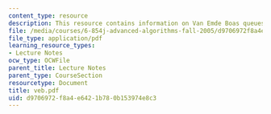 ```yaml
---
content_type: resource
description: This resource contains information on Van Emde Boas queues.
file: /media/courses/6-854j-advanced-algorithms-fall-2005/d9706972f8a4e6421b780b153974e8c3_veb.pdf
file_type: application/pdf
learning_resource_types:
- Lecture Notes
ocw_type: OCWFile
parent_title: Lecture Notes
parent_type: CourseSection
resourcetype: Document
title: veb.pdf
uid: d9706972-f8a4-e642-1b78-0b153974e8c3
---
```

